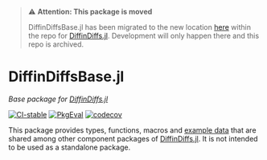> ⚠️ **Attention: This package is moved**
> 
> DiffinDiffsBase.jl has been migrated to the new location [here](https://github.com/JuliaDiffinDiffs/DiffinDiffs.jl/tree/master/lib/DiffinDiffsBase)
> within the repo for
> [DiffinDiffs.jl](https://github.com/JuliaDiffinDiffs/DiffinDiffs.jl).
> Development will only happen there and this repo is archived.

# DiffinDiffsBase.jl

*Base package for [DiffinDiffs.jl](https://github.com/JuliaDiffinDiffs/DiffinDiffs.jl)*

[![CI-stable][CI-stable-img]][CI-stable-url]
[![PkgEval][pkgeval-img]][pkgeval-url]
[![codecov][codecov-img]][codecov-url]

[CI-stable-img]: https://github.com/JuliaDiffinDiffs/DiffinDiffsBase.jl/workflows/CI-stable/badge.svg
[CI-stable-url]: https://github.com/JuliaDiffinDiffs/DiffinDiffsBase.jl/actions?query=workflow%3ACI-stable

[pkgeval-img]: https://juliaci.github.io/NanosoldierReports/pkgeval_badges/D/DiffinDiffsBase.svg
[pkgeval-url]: https://juliaci.github.io/NanosoldierReports/pkgeval_badges/D/DiffinDiffsBase.html

[codecov-img]: https://codecov.io/gh/JuliaDiffinDiffs/DiffinDiffsBase.jl/branch/master/graph/badge.svg
[codecov-url]: https://codecov.io/gh/JuliaDiffinDiffs/DiffinDiffsBase.jl

This package provides types, functions, macros and [example data](data)
that are shared among other component packages of
[DiffinDiffs.jl](https://github.com/JuliaDiffinDiffs/DiffinDiffs.jl).
It is not intended to be used as a standalone package.
